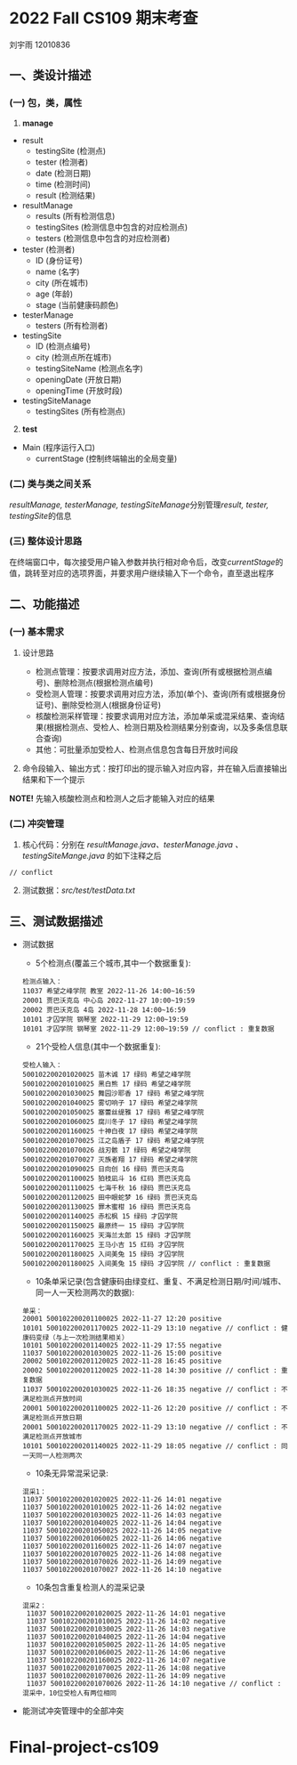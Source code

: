# 2022 Fall CS109 期末考查
刘宇雨 12010836

## 一、类设计描述
### (一) 包，类，属性
1. **manage**
*  result
   - testingSite (检测点)
   - tester (检测者)
   - date (检测日期)
   - time (检测时间)
   - result (检测结果)
*  resultManage
   - results (所有检测信息)
   - testingSites (检测信息中包含的对应检测点)
   - testers (检测信息中包含的对应检测者)
*  tester (检测者)
   - ID (身份证号)
   - name (名字)
   - city (所在城市)
   - age (年龄)
   - stage (当前健康码颜色)
*  testerManage
   - testers (所有检测者)
*  testingSite
   - ID (检测点编号)
   - city (检测点所在城市)
   - testingSiteName (检测点名字)
   - openingDate (开放日期)
   - openingTime (开放时段)
*  testingSiteManage
   - testingSites (所有检测点)
2. **test**
*  Main (程序运行入口)
   - currentStage (控制终端输出的全局变量)

### (二) 类与类之间关系
*resultManage, testerManage, testingSiteManage*分别管理*result, tester, testingSite*的信息

### (三) 整体设计思路
在终端窗口中，每次接受用户输入参数并执行相对命令后，改变*currentStage*的值，跳转至对应的选项界面，并要求用户继续输入下一个命令，直至退出程序

## 二、功能描述
### (一) 基本需求
1. 设计思路
   - 检测点管理：按要求调用对应方法，添加、查询(所有或根据检测点编号)、删除检测点(根据检测点编号)
   - 受检测人管理：按要求调用对应方法，添加(单个)、查询(所有或根据身份证号)、删除受检测人(根据身份证号)
   - 核酸检测采样管理：按要求调用对应方法，添加单采或混采结果、查询结果(根据检测点、受检⼈、检测⽇期及检测结果分别查询，以及多条信息联合查询)
   - 其他：可批量添加受检人、检测点信息包含每日开放时间段

2. 命令段输入、输出方式：按打印出的提示输入对应内容，并在输入后直接输出结果和下一个提示

**NOTE!**  先输入核酸检测点和检测人之后才能输入对应的结果

### (二) 冲突管理
1. 核心代码：分别在 *resultManage.java、testerManage.java 、testingSiteMange.java* 的如下注释之后
```
// conflict
```

2. 测试数据：*src/test/testData.txt*

## 三、测试数据描述
- 测试数据
  - 5个检测点(覆盖三个城市,其中一个数据重复):
   ```
   检测点输入：
   11037 希望之峰学院 教室 2022-11-26 14:00~16:59
   20001 贾巴沃克岛 中心岛 2022-11-27 10:00~19:59
   20002 贾巴沃克岛 4岛 2022-11-28 14:00~16:59
   10101 才囚学院 钢琴室 2022-11-29 12:00~19:59
   10101 才囚学院 钢琴室 2022-11-29 12:00~19:59 // conflict : 重复数据
   ```

   - 21个受检人信息(其中一个数据重复):
   ```
   受检人输入：
   500102200201020025 苗木诚 17 绿码 希望之峰学院
   500102200201010025 黑白熊 17 绿码 希望之峰学院
   500102200201030025 舞园沙耶香 17 绿码 希望之峰学院
   500102200201040025 雾切响子 17 绿码 希望之峰学院
   500102200201050025 塞蕾丝缇雅 17 绿码 希望之峰学院
   500102200201060025 腐川冬子 17 绿码 希望之峰学院
   500102200201160025 十神白夜 17 绿码 希望之峰学院
   500102200201070025 江之岛盾子 17 绿码 希望之峰学院
   500102200201070026 战刃骸 17 绿码 希望之峰学院
   500102200201070027 灭族者翔 17 绿码 希望之峰学院
   500102200201090025 日向创 16 绿码 贾巴沃克岛
   500102200201100025 狛枝凪斗 16 红码 贾巴沃克岛
   500102200201110025 七海千秋 16 绿码 贾巴沃克岛
   500102200201120025 田中眼蛇梦 16 绿码 贾巴沃克岛
   500102200201130025 罪木蜜柑 16 绿码 贾巴沃克岛
   500102200201140025 赤松枫 15 绿码 才囚学院
   500102200201150025 最原终一 15 绿码 才囚学院
   500102200201160025 天海兰太郎 15 绿码 才囚学院
   500102200201170025 王马小吉 15 红码 才囚学院
   500102200201180025 入间美兔 15 绿码 才囚学院
   500102200201180025 入间美兔 15 绿码 才囚学院 // conflict : 重复数据
   ```
   - 10条单采记录(包含健康码由绿变红、重复、不满足检测日期/时间/城市、同一人一天检测两次的数据):
    ```
    单采：
    20001 500102200201100025 2022-11-27 12:20 positive
    10101 500102200201170025 2022-11-29 13:10 negative // conflict : 健康码变绿（与上一次检测结果相关）
    10101 500102200201140025 2022-11-29 17:55 negative
    11037 500102200201030025 2022-11-26 15:00 positive
    20002 500102200201120025 2022-11-28 16:45 positive
    20002 500102200201120025 2022-11-28 14:30 positive // conflict : 重复数据
    11037 500102200201030025 2022-11-26 18:35 negative // conflict : 不满足检测点开放时间
    20001 500102200201100025 2022-11-26 12:20 positive // conflict : 不满足检测点开放日期
    20001 500102200201170025 2022-11-29 13:10 negative // conflict : 不满足检测点开放城市
    10101 500102200201140025 2022-11-29 18:05 negative // conflict : 同一天同一人检测两次
    ```
   - 10条无异常混采记录:
    ```
    混采1：
    11037 500102200201020025 2022-11-26 14:01 negative
    11037 500102200201010025 2022-11-26 14:02 negative
    11037 500102200201030025 2022-11-26 14:03 negative
    11037 500102200201040025 2022-11-26 14:04 negative
    11037 500102200201050025 2022-11-26 14:05 negative
    11037 500102200201060025 2022-11-26 14:06 negative
    11037 500102200201160025 2022-11-26 14:07 negative
    11037 500102200201070025 2022-11-26 14:08 negative
    11037 500102200201070026 2022-11-26 14:09 negative
    11037 500102200201070027 2022-11-26 14:10 negative
    ```
   - 10条包含重复检测人的混采记录
   ```
   混采2：
    11037 500102200201020025 2022-11-26 14:01 negative
    11037 500102200201010025 2022-11-26 14:02 negative
    11037 500102200201030025 2022-11-26 14:03 negative
    11037 500102200201040025 2022-11-26 14:04 negative
    11037 500102200201050025 2022-11-26 14:05 negative
    11037 500102200201060025 2022-11-26 14:06 negative
    11037 500102200201160025 2022-11-26 14:07 negative
    11037 500102200201070025 2022-11-26 14:08 negative
    11037 500102200201070026 2022-11-26 14:09 negative
    11037 500102200201070026 2022-11-26 14:10 negative // conflict : 混采中，10位受检人有两位相同

- 能测试冲突管理中的全部冲突
# Final-project-cs109
